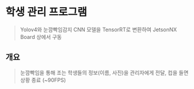 # 학생 관리 프로그램
> Yolov4와 눈깜빡임감지 CNN 모델을 TensorRT로 변환하여 JetsonNX Board 상에서 구동


## 개요
> 눈깜빡임을 통해 조는 학생들의 정보(이름, 사진)을 관리자에게 전달, 컵을 들면 상황 종료 (~90FPS)
